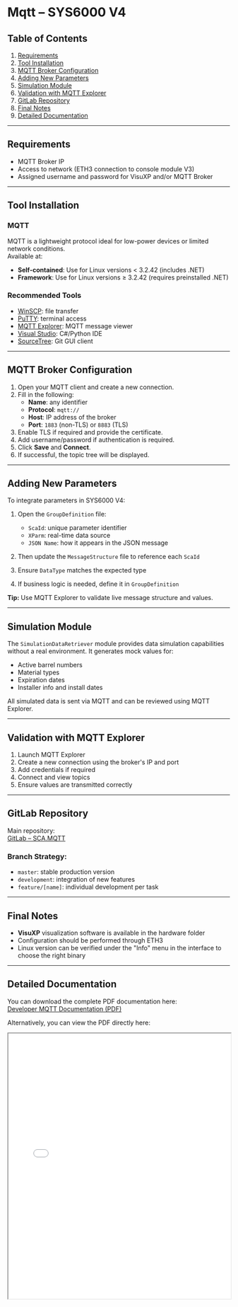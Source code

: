 # Mqtt – SYS6000 V4

## Table of Contents

1. [Requirements](#requirements)  
2. [Tool Installation](#tool-installation)  
3. [MQTT Broker Configuration](#mqtt-broker-configuration)  
4. [Adding New Parameters](#adding-new-parameters)  
5. [Simulation Module](#simulation-module)  
6. [Validation with MQTT Explorer](#validation-with-mqtt-explorer)  
7. [GitLab Repository](#gitlab-repository)  
8. [Final Notes](#final-notes)  
9. [Detailed Documentation](#detailed-documentation)

---

## Requirements

- MQTT Broker IP  
- Access to network (ETH3 connection to console module V3)  
- Assigned username and password for VisuXP and/or MQTT Broker

---

## Tool Installation

### MQTT

MQTT is a lightweight protocol ideal for low-power devices or limited network conditions.  
Available at:

- **Self-contained**: Use for Linux versions < 3.2.42 (includes .NET)  
- **Framework**: Use for Linux versions ≥ 3.2.42 (requires preinstalled .NET)

### Recommended Tools

- [WinSCP](https://winscp.net/eng/download.php): file transfer  
- [PuTTY](https://www.putty.org/): terminal access  
- [MQTT Explorer](https://mqtt-explorer.com/): MQTT message viewer  
- [Visual Studio](https://visualstudio.microsoft.com/): C#/Python IDE  
- [SourceTree](https://www.sourcetreeapp.com/): Git GUI client

---

## MQTT Broker Configuration

1. Open your MQTT client and create a new connection.  
2. Fill in the following:
   - **Name**: any identifier
   - **Protocol**: `mqtt://`
   - **Host**: IP address of the broker
   - **Port**: `1883` (non-TLS) or `8883` (TLS)
3. Enable TLS if required and provide the certificate.  
4. Add username/password if authentication is required.  
5. Click **Save** and **Connect**.  
6. If successful, the topic tree will be displayed.

---

## Adding New Parameters

To integrate parameters in SYS6000 V4:

1. Open the `GroupDefinition` file:
   - `ScaId`: unique parameter identifier  
   - `XParm`: real-time data source  
   - `JSON Name`: how it appears in the JSON message

2. Then update the `MessageStructure` file to reference each `ScaId`  
3. Ensure `DataType` matches the expected type  
4. If business logic is needed, define it in `GroupDefinition`

**Tip:** Use MQTT Explorer to validate live message structure and values.

---

## Simulation Module

The `SimulationDataRetriever` module provides data simulation capabilities without a real environment. It generates mock values for:

- Active barrel numbers  
- Material types  
- Expiration dates  
- Installer info and install dates  

All simulated data is sent via MQTT and can be reviewed using MQTT Explorer.

---

## Validation with MQTT Explorer

1. Launch MQTT Explorer  
2. Create a new connection using the broker's IP and port  
3. Add credentials if required  
4. Connect and view topics  
5. Ensure values are transmitted correctly

---

## GitLab Repository

Main repository:  
[GitLab – SCA.MQTT](https://10.49.38.12/components/sca.mqtt/-/tree/master?ref_type=heads)

### Branch Strategy:

- `master`: stable production version  
- `development`: integration of new features  
- `feature/[name]`: individual development per task

---

## Final Notes

- **VisuXP** visualization software is available in the hardware folder  
- Configuration should be performed through ETH3  
- Linux version can be verified under the "Info" menu in the interface to choose the right binary

---

## Detailed Documentation

You can download the complete PDF documentation here:  
[Developer MQTT Documentation (PDF)](/DeveloperMQTTDocumentation.pdf)

Alternatively, you can view the PDF directly here:

<iframe src="/DeveloperMQTTDocumentation.pdf" width="100%" height="600px">
  This browser does not support PDFs. Please download the PDF to view it:
  <a href="/DeveloperMQTTDocumentation.pdf">Download PDF</a>.
</iframe>
